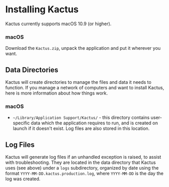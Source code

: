 # Installing Kactus

Kactus currently supports macOS 10.9 (or higher).

### macOS

Download the `Kactus.zip`, unpack the application and put it wherever you want.

## Data Directories

Kactus will create directories to manage the files and data it needs to function. If you manage a network of computers and want to install Kactus, here is more information about how things work.

### macOS
 - `~/Library/Application Support/Kactus/` - this directory contains user-specific data which the application requires to run, and is created on launch if it doesn't exist. Log files are also stored in this location.

## Log Files

Kactus will generate log files if an unhandled exception is raised, to assist with troubleshooting. They are located in the data directory that Kactus uses (see above) under a `logs` subdirectory, organized by date using the format `YYYY-MM-DD.kactus.production.log`, where `YYYY-MM-DD` is the day the log was created.
